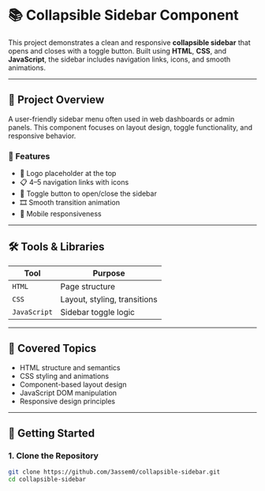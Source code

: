 # 📚 Collapsible Sidebar Component

This project demonstrates a clean and responsive **collapsible sidebar** that opens and closes with a toggle button. Built using **HTML**, **CSS**, and **JavaScript**, the sidebar includes navigation links, icons, and smooth animations.

---

## 🧾 Project Overview

A user-friendly sidebar menu often used in web dashboards or admin panels. This component focuses on layout design, toggle functionality, and responsive behavior.

### 🎯 Features

- 🔲 Logo placeholder at the top
- 📋 4–5 navigation links with icons
- 🔁 Toggle button to open/close the sidebar
- 🎞️ Smooth transition animation
- 📱 Mobile responsiveness 

---

## 🛠️ Tools & Libraries

| Tool | Purpose |
|------|---------|
| `HTML` | Page structure |
| `CSS` | Layout, styling, transitions |
| `JavaScript` | Sidebar toggle logic |

---

## 🧠 Covered Topics

- HTML structure and semantics
- CSS styling and animations
- Component-based layout design
- JavaScript DOM manipulation
- Responsive design principles

---

## 🚀 Getting Started

### 1. Clone the Repository
```bash
git clone https://github.com/3assem0/collapsible-sidebar.git
cd collapsible-sidebar

